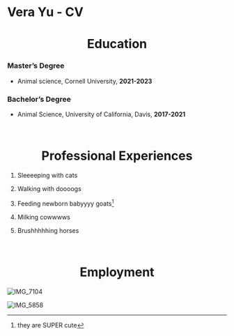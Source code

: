 Vera Yu - CV
================

<h1 align="center">
Education
</h1>

### Master’s Degree

- Animal science, Cornell University, **2021-2023**

### Bachelor’s Degree

- Animal Science, University of California, Davis, **2017-2021**

<br>

<h1 align="center">
Professional Experiences
</h1>

1.  Sleeeeping with cats

2.  Walking with doooogs

3.  Feeding newborn babyyyy goats[^1]

4.  Milking cowwwws

5.  Brushhhhhing horses

<br>

<h1 align="center">
Employment
</h1>

![IMG_7104](https://user-images.githubusercontent.com/123325489/216679736-ff48592b-cbc1-404d-903a-c789612a8a94.JPG)
<br>

![IMG_5858](https://user-images.githubusercontent.com/123325489/216679743-118dfef7-c07e-4416-bf06-a9266e5c20ba.jpeg)

[^1]: they are SUPER cute
